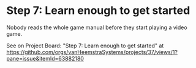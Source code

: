 # Step 7: Learn enough to get started

Nobody reads the whole game manual before they start playing a video game.

See on Project Board: "Step 7: Learn enough to get started" at https://github.com/orgs/vanHeemstraSystems/projects/37/views/1?pane=issue&itemId=63882180
